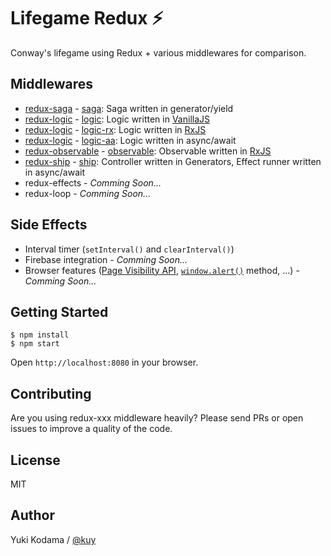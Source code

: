 # Lifegame Redux ⚡

Conway's lifegame using Redux + various middlewares for comparison.

## Middlewares

+ [redux-saga](https://github.com/yelouafi/redux-saga) - [saga](https://github.com/kuy/lifegame-redux/tree/master/src/saga): Saga written in generator/yield
+ [redux-logic](https://github.com/jeffbski/redux-logic) - [logic](https://github.com/kuy/lifegame-redux/tree/master/src/logic): Logic written in [VanillaJS](http://vanilla-js.com/)
+ [redux-logic](https://github.com/jeffbski/redux-logic) - [logic-rx](https://github.com/kuy/lifegame-redux/tree/master/src/logic-rx): Logic written in [RxJS](https://github.com/ReactiveX/rxjs)
+ [redux-logic](https://github.com/jeffbski/redux-logic) - [logic-aa](https://github.com/kuy/lifegame-redux/tree/master/src/logic-aa): Logic written in async/await
+ [redux-observable](https://github.com/redux-observable/redux-observable) - [observable](https://github.com/kuy/lifegame-redux/tree/master/src/observable): Observable written in [RxJS](https://github.com/ReactiveX/rxjs)
+ [redux-ship](https://github.com/clarus/redux-ship) - [ship](https://github.com/kuy/lifegame-redux/tree/master/src/ship): Controller written in Generators, Effect runner written in async/await
+ redux-effects - *Comming Soon...*
+ redux-loop - *Comming Soon...*

## Side Effects

+ Interval timer (`setInterval()` and `clearInterval()`)
+ Firebase integration - *Comming Soon...*
+ Browser features ([Page Visibility API](https://developer.mozilla.org/en-US/docs/Web/API/Page_Visibility_API), [`window.alert()`](https://developer.mozilla.org/en-US/docs/Web/API/Window/alert) method, ...) - *Comming Soon...*

## Getting Started

```
$ npm install
$ npm start
```

Open `http://localhost:8080` in your browser.

## Contributing

Are you using redux-xxx middleware heavily?
Please send PRs or open issues to improve a quality of the code.

## License

MIT

## Author

Yuki Kodama / [@kuy](https://twitter.com/kuy)
